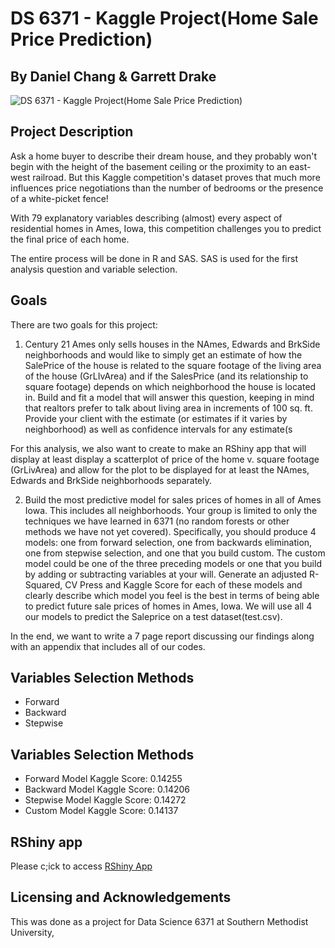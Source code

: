 # DS 6371 - Kaggle Project(Home Sale Price Prediction)
## By Daniel Chang & Garrett Drake
![DS 6371 - Kaggle Project(Home Sale Price Prediction)](https://user-images.githubusercontent.com/92649864/206943028-d76ff8e4-3774-4e0c-9e77-ea5e87522a9a.jpg)

## Project Description
Ask a home buyer to describe their dream house, and they probably won't begin with the height of the basement ceiling or the proximity to an east-west railroad. But this Kaggle competition's dataset proves that much more influences price negotiations than the number of bedrooms or the presence of a white-picket fence!

With 79 explanatory variables describing (almost) every aspect of residential homes in Ames, Iowa, this competition challenges you to predict the final price of each home.

The entire process will be done in R and SAS. SAS is used for the first analysis question and variable selection.

## Goals
There are two goals for this project:
1. Century 21 Ames only sells houses in the NAmes, Edwards and BrkSide neighborhoods and would like to simply get an estimate of how the SalePrice of the house is related to the square footage of the living area of the house (GrLIvArea) and if the SalesPrice (and its relationship to square footage) depends on which neighborhood the house is located in. Build and fit a model that will answer this question, keeping in mind that realtors prefer to talk about living area in increments of 100 sq. ft. Provide your client with the estimate (or estimates if it varies by neighborhood) as well as confidence intervals for any estimate(s

For this analysis, we also want to create to make an RShiny app that will display at least display a scatterplot of price of the home v. square footage (GrLivArea) and allow for the plot to be displayed for at least the NAmes, Edwards and BrkSide neighborhoods separately.

2. Build the most predictive model for sales prices of homes in all of Ames Iowa.  This includes all neighborhoods. Your group is limited to only the techniques we have learned in 6371 (no random forests or other methods we have not yet covered).  Specifically, you should produce 4 models: one from forward selection, one from backwards elimination, one from stepwise selection, and one that you build custom.  The custom model could be one of the three preceding models or one that you build by adding or subtracting variables at your will.  Generate an adjusted R-Squared, CV Press and Kaggle Score for each of these models and clearly describe which model you feel is the best in terms of being able to predict future sale prices of homes in Ames, Iowa. We will use all 4 our models to predict the Saleprice on a test dataset(test.csv).

In the end, we want to write a 7 page report discussing our findings along with an appendix that includes all of our codes.

## Variables Selection Methods
- Forward
- Backward
- Stepwise

## Variables Selection Methods
- Forward Model Kaggle Score: 0.14255
- Backward Model Kaggle Score: 0.14206
- Stepwise Model Kaggle Score: 0.14272
- Custom Model Kaggle Score: 0.14137

## RShiny app
Please c;ick to access [RShiny App](https://x0s00e-danny-chang.shinyapps.io/Home_Price_Shiny/?_ga=2.124718090.1268003529.1670802137-241624307.1669589829)

## Licensing and Acknowledgements
This was done as a project for Data Science 6371 at Southern Methodist University,

